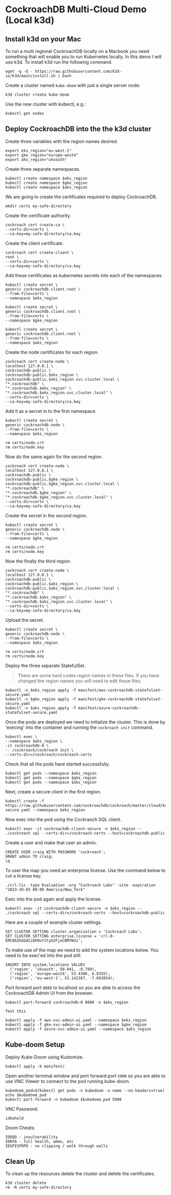 # CockroachDB Multi-Cloud Demo (Local k3d)

## Install k3d on your Mac
To run a multi regional CockroachDB locally on a Macbook you need something that will enable you to run Kubernetes locally. In this demo I will use k3d. To install k3d run the following command.

```
wget -q -O - https://raw.githubusercontent.com/k3d-io/k3d/main/install.sh | bash
```

Create a cluster named `kube-doom` with just a single server node:
```
k3d cluster create kube-doom
```

Use the new cluster with kubectl, e.g.:
```
kubectl get nodes
```

## Deploy CockroachDB into the the k3d cluster
Create three variables with the region names desired.
```
export eks_region="eu-west-1"
export gke_region="europe-west4"
export aks_region="uksouth"
```

Create three separate namespaces.
```
kubectl create namespace $eks_region
kubectl create namespace $gke_region 
kubectl create namespace $aks_region
```

We are going to create the certificates required to deploy CockroachDB.
```
mkdir certs my-safe-directory
```

Create the certificate authority.
```
cockroach cert create-ca \
--certs-dir=certs \
--ca-key=my-safe-directory/ca.key
```

Create the client certificate.
```
cockroach cert create-client \
root \
--certs-dir=certs \
--ca-key=my-safe-directory/ca.key
```

Add these certificates as kubernetes secrets into each of the namespaces.
```
kubectl create secret \
generic cockroachdb.client.root \
--from-file=certs \
--namespace $eks_region
```

```
kubectl create secret \
generic cockroachdb.client.root \
--from-file=certs \
--namespace $gke_region
```

```
kubectl create secret \
generic cockroachdb.client.root \
--from-file=certs \
--namespace $aks_region
```

Create the node certificates for each region.
```
cockroach cert create-node \
localhost 127.0.0.1 \
cockroachdb-public \
cockroachdb-public.$eks_region \
cockroachdb-public.$eks_region.svc.cluster.local \
"*.cockroachdb" \
"*.cockroachdb.$eks_region" \
"*.cockroachdb.$eks_region.svc.cluster.local" \
--certs-dir=certs \
--ca-key=my-safe-directory/ca.key
```
Add it as a secret in to the first namespace.
```
kubectl create secret \
generic cockroachdb.node \
--from-file=certs \
--namespace $eks_region
```

```
rm certs/node.crt
rm certs/node.key
```

Now do the same again for the second region.
```
cockroach cert create-node \
localhost 127.0.0.1 \
cockroachdb-public \
cockroachdb-public.$gke_region \
cockroachdb-public.$gke_region.svc.cluster.local \
"*.cockroachdb" \
"*.cockroachdb.$gke_region" \
"*.cockroachdb.$gke_region.svc.cluster.local" \
--certs-dir=certs \
--ca-key=my-safe-directory/ca.key
```

Create the secret in the second region.
```
kubectl create secret \
generic cockroachdb.node \
--from-file=certs \
--namespace $gke_region
```

```
rm certs/node.crt
rm certs/node.key
```

Now the finally the third region.
```
cockroach cert create-node \
localhost 127.0.0.1 \
cockroachdb-public \
cockroachdb-public.$aks_region \
cockroachdb-public.$aks_region.svc.cluster.local \
"*.cockroachdb" \
"*.cockroachdb.$aks_region" \
"*.cockroachdb.$aks_region.svc.cluster.local" \
--certs-dir=certs \
--ca-key=my-safe-directory/ca.key
```

Upload the secret.
```
kubectl create secret \
generic cockroachdb.node \
--from-file=certs \
--namespace $aks_region
```

```
rm certs/node.crt
rm certs/node.key
```

Deploy the three separate StatefulSet.
> There are some hard codes region names in these files. If you have changed the region names you will need to edit these files.
```
kubectl -n $eks_region apply -f manifest/aws-cockroachdb-statefulset-secure.yaml
kubectl -n $gke_region apply -f manifest/gke-cockroachdb-statefulset-secure.yaml
kubectl -n $aks_region apply -f manifest/azure-cockroachdb-statefulset-secure.yaml
```

Once the pods are deployed we need to initialize the cluster. This is done by 'execing' into the container and running the `cockroach init` command.
```
kubectl exec \
--namespace $eks_region \
-it cockroachdb-0 \
-- /cockroach/cockroach init \
--certs-dir=/cockroach/cockroach-certs
```

Check that all the pods have started successfully.
```
kubectl get pods --namespace $eks_region
kubectl get pods --namespace $gke_region
kubectl get pods --namespace $aks_region
```

Next, create a secure client in the first region.
```
kubectl create -f https://raw.githubusercontent.com/cockroachdb/cockroach/master/cloud/kubernetes/multiregion/client-secure.yaml --namespace $eks_region
```

Now exec into the pod using the Cockraoch SQL client.
```
kubectl exec -it cockroachdb-client-secure -n $eks_region -- ./cockroach sql --certs-dir=/cockroach-certs --host=cockroachdb-public
```
Create a user and make that user an admin.
```
CREATE USER craig WITH PASSWORD 'cockroach';
GRANT admin TO craig;
\q
```

To user the map you need an enterprise license. Use the command below to cut a license key.
```
./crl-lic -type Evaluation -org "Cockroach Labs" -site -expiration "2023-10-03 00:00 America/New_York"
```

Exec into the pod again and apply the license.
```
kubectl exec -it cockroachdb-client-secure -n $eks_region -- ./cockroach sql --certs-dir=/cockroach-certs --host=cockroachdb-public
```
Here are a couple of example cluster settings.
```
SET CLUSTER SETTING cluster.organization = 'Cockroach Labs';
SET CLUSTER SETTING enterprise.license = 'crl-0-EMC86ZkGGAIiDkNvY2tyb2FjaCBMYWJz';
```

To make use of the map we need to add the system locations below. You need to be exec'ed into the pod still.
```
INSERT INTO system.locations VALUES
  ('region', 'uksouth', 50.941, -0.799),
  ('region', 'europe-west4', 53.4386, 6.8355),
  ('region', 'eu-west-1', 53.142367, -7.692054);

```

Port forward port `8080` to localhost so you are able to access the CockroachDB Admin UI from the browser.
```
kubectl port-forward cockroachdb-0 8080 -n $eks_region
```

`Test this`
```
kubectl apply -f aws-svc-admin-ui.yaml --namespace $eks_region
kubectl apply -f gke-svc-admin-ui.yaml --namespace $gke_region
kubectl apply -f azure-svc-admin-ui.yaml --namespace $aks_region
```


## Kube-doom Setup

Deploy Kube-Doom using Kustomize.

```
kubectl apply -k manifest/
```

Open another terminal window and port forward port `5900` so you are able to use VNC Viewer to connect to the pod running kube-doom.
```
kubedoom_pod=$(kubectl get pods -n kubedoom -o name --no-headers=true)
echo $kubedoom_pod
kubectl port-forward -n kubedoom $kubedoom_pod 5900
```

VNC Password:
```
idbehold
```

Doom Cheats: 
```
IDDQD - invulnerability
IDKFA - full health, ammo, etc
IDSPISPOPD - no clipping / walk through walls
```

## Clean Up
To clean up the resources delete the cluster and delete the certificates.
```
k3d cluster delete
rm -R certs my-safe-directory
```
